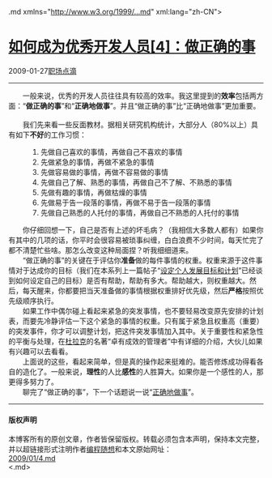 <!DOCTYPE.md>
.md xmlns="http://www.w3.org/1999/...md" xml:lang="zh-CN">
<head>
<meta http-equiv="Content-Type" content="text.md; charset=utf-8" />
<meta name="generator" content="Python script by program.think@gmail.com" />
<meta name="provider" content="program-think.blogspot.com" />
<link type="text/css" rel="stylesheet" href="../../css/program-think.css" />
<title>如何成为优秀开发人员[4]：做正确的事 - 编程随想的博客</title>
</head>
<body>
<div id="main" style="width:100%;">
<h1><a href="../../index.md" title="回到首页">如何成为优秀开发人员[4]：做正确的事</a></h1>
<div class="post-info"><span class="date-header">2009-01-27</span><a href="../../tags/E8818CE59CBAE782B9E6BBB4.md" class="tag">职场点滴</a> </div>
<hr>
<div class="post">
　　一般来说，优秀的开发人员往往具有较高的效率。我这里提到的<b>效率</b>包括两方面：“<b>做正确的事</b>”和“<b>正确地做事</b>”。并且“做正确的事”比“正确地做事”更加重要。<!--program-think--><br /><br />　　我们先来看一些反面教材。据相关研究机构统计，大部分人（80%以上）具有如下<b>不好</b>的工作习惯：<br /><ol style="margin-left: 40px;"><li>先做自己喜欢的事情，再做自己不喜欢的事情</li><li>先做紧急的事情，再做不紧急的事情</li><li>先做容易做的事情，再做不容易做的事情</li><li>先做自己了解、熟悉的事情，再做自己不了解、不熟悉的事情</li><li>先做有趣的事情，再做枯燥的事情</li> <li>先做易于告一段落的事情，再做不易于告一段落的事情</li><li>先做自己熟悉的人托付的事情，再做自己不熟悉的人托付的事情</li></ol>　　你仔细回想一下，自己是否有上述的坏毛病？（我相信大多数人都有）如果你有其中的几项的话，你平时会很容易被琐事纠缠，白白浪费不少时间，每天忙完了都不清楚忙些啥。那怎么改变这种局面捏？听我细细道来。<br />　　“做正确的事”的关键在于评估你<b>准备</b>做的每件事情的权重。权重来源于这件事情对于达成你的目标（我们在本系列上一篇帖子“<a href="../../2009/01/3.md">设定个人发展目标和计划</a>”已经谈到如何设定自己的目标）是否有帮助，帮助有多大。帮助越大，则权重越大。然后，每天醒来，你都要把当天准备做的事情根据权重排好优先级，然后<b>严格</b>按照优先级顺序执行。<br />　　如果工作中偶尔碰上看起来紧急的突发事情，也不要轻易改变原先安排的计划表，而要先冷静评估一下这个紧急的事情的权重。只有属于紧急且权重高（重要）的突发事件，你才可以调整计划，把这件突发事情加入其中。关于重要性和紧急性的平衡与处理，在<a href="http://zh.wikipedia.org/wiki/%E5%BD%BC%E5%BE%97%C2%B7%E5%BE%B7%E9%B2%81%E5%85%8B" target="_blank" rel="nofollow">杜拉克</a>的名著“卓有成效的管理者”中有详细的介绍，大伙儿如果有兴趣可以去看看。<br />　　上面说的这些，看起来简单，但是真的操作起来挺难的。能否修炼成功得看各自的造化了。一般来说，<b>理性</b>的人比<b>感性</b>的人胜算大。如果你是一个感性的人，那更得多努力了。<br />　　聊完了“做正确的事”，下一个话题说一说“<a href="../../2009/02/5.md">正确地做事</a>”。<div class="blogger-post-footer">
</div>
<hr>
<div class="copyright">
<h4>版权声明</h4>
本博客所有的原创文章，作者皆保留版权。转载必须包含本声明，保持本文完整，并以超链接形式注明作者<a href="mailto:program.think@gmail.com">编程随想</a>和本文原始网址：<br>
<a href="2009/01/4.md">2009/01/4.md</a>
</div>
</div>
</body>
<.md>
